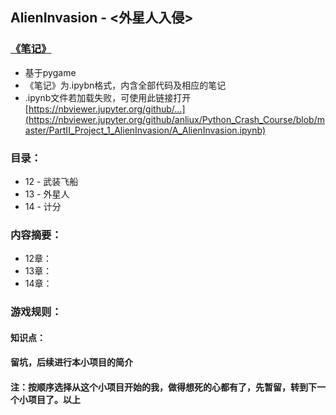 ## AlienInvasion - <外星人入侵>

### [《笔记》](https://github.com/anliux/Python_Crash_Course/blob/master/PartII_Project_1_AlienInvasion/A_AlienInvasion.ipynb)
* 基于pygame
* 《笔记》为.ipybn格式，内含全部代码及相应的笔记
* .ipynb文件若加载失败，可使用此链接打开 [https://nbviewer.jupyter.org/github/...](https://nbviewer.jupyter.org/github/anliux/Python_Crash_Course/blob/master/PartII_Project_1_AlienInvasion/A_AlienInvasion.ipynb)

### 目录：
* 12 - 武装飞船
* 13 - 外星人
* 14 - 计分

### 内容摘要：
* 12章：
* 13章：
* 14章：

### 游戏规则：
#### 知识点：
#### 留坑，后续进行本小项目的简介
#### 注：按顺序选择从这个小项目开始的我，做得想死的心都有了，先暂留，转到下一个小项目了。以上
